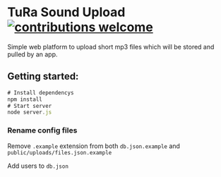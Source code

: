 # TuRa Sound Upload [![contributions welcome](https://img.shields.io/badge/contributions-welcome-brightgreen.svg?style=flat)](https://github.com/dwyl/esta/issues) 

Simple web platform to upload short mp3 files which will be stored and pulled by an app.

## Getting started:
 
```javascript
# Install dependencys
npm install
# Start server
node server.js
```

### Rename config files
Remove `.example` extension from both `db.json.example` and `public/uploads/files.json.example`

Add users to `db.json`
